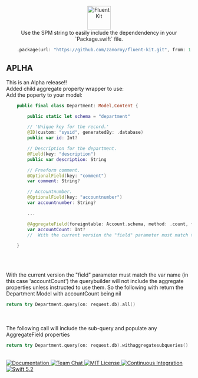 <p align="center">
    <img 
        src="https://user-images.githubusercontent.com/1342803/58727365-19b1a280-83b2-11e9-8240-601f3e5fa68f.png" 
        height="64" 
        alt="FluentKit"
    >
    <br>
    Use the SPM string to easily include the dependendency in your `Package.swift` file.

```swift
    .package(url: "https://github.com/zanoroy/fluent-kit.git", from: 1.7.3.4)
```
    
<h2>APLHA</h2>
This is an Alpha release!!
<br>
Added child aggregate property wrapper to use:
<br>
Add the poperty to your model:

```swift
    public final class Department: Model,Content {

        public static let schema = "department"

        // 'Unique key for the record.'
        @ID(custom: "sysid", generatedBy: .database)
        public var id: Int?

        // Description for the department.
        @Field(key: "description")
        public var description: String

        // Freeform comment.
        @OptionalField(key: "comment")
        var comment: String?

        // Accountnumber.
        @OptionalField(key: "accountnumber")
        var accountnumber: String?

        ...

        @AggregateField(foreigntable: Account.schema, method: .count, field: "accountCount", local: "accountnumber", childfield: "accountnumber")
        var accountCount: Int?
        //  With the current version the "field" parameter must match the var name (in this case 'accountCount')

    }
    
```

<br>
<br>
With the current version the "field" parameter must match the var name (in this case 'accountCount') the querybuilder will not include the aggregate properties unless instructed to use them.
So the following with return the Department Model with accountCount being nil 

```swift    
return try Department.query(on: request.db).all()
```

<br>
<br>
The following call will include the sub-query and populate any AggregateField properties

```swift    
return try Department.query(on: request.db).withaggregatesubqueries()
```
<br>
<a href="https://docs.vapor.codes/4.0/">
    <img src="http://img.shields.io/badge/read_the-docs-2196f3.svg" alt="Documentation">
</a>
<a href="https://discord.gg/vapor">
    <img src="https://img.shields.io/discord/431917998102675485.svg" alt="Team Chat">
</a>
<a href="LICENSE">
    <img src="http://img.shields.io/badge/license-MIT-brightgreen.svg" alt="MIT License">
</a>
<a href="https://github.com/vapor/fluent-kit/actions">
    <img src="https://github.com/vapor/fluent-kit/workflows/test/badge.svg" alt="Continuous Integration">
</a>
<a href="https://swift.org">
    <img src="http://img.shields.io/badge/swift-5.2-brightgreen.svg" alt="Swift 5.2">
</a>
</p>
